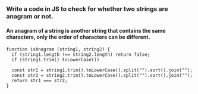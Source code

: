 ### Write a code in JS to check for whether two strings are anagram or not.
#### An anagram of a string is another string that contains the same characters, only the order of characters can be different.


```
function isAnagram (string1, string2) {
  if (string1.length !== string2.length) return false;
  if (string1.trim().toLowerCase())

  const str1 = string1.trim().toLowerCase().split("").sort().join("");
  const str2 = string2.trim().toLowerCase().split("").sort().join("");
  return str1 === str2;
}
```
